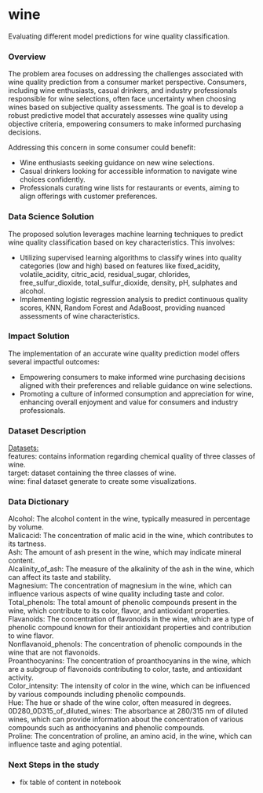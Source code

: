 # wine
Evaluating different model predictions for wine quality classification.

### Overview 

The problem area focuses on addressing the challenges associated with wine quality prediction from a consumer market perspective. Consumers, including wine enthusiasts, casual drinkers, and industry professionals responsible for wine selections, often face uncertainty when choosing wines based on subjective quality assessments. The goal is to develop a robust predictive model that accurately assesses wine quality using objective criteria, empowering consumers to make informed purchasing decisions.

Addressing this concern in some consumer could benefit:
- Wine enthusiasts seeking guidance on new wine selections.
- Casual drinkers looking for accessible information to navigate wine choices confidently.
- Professionals curating wine lists for restaurants or events, aiming to align offerings with customer preferences.

### Data Science Solution
The proposed solution leverages machine learning techniques to predict wine quality classification based on key characteristics. This involves:
- Utilizing supervised learning algorithms to classify wines into quality categories (low and high) based on features like fixed_acidity, volatile_acidity, citric_acid, residual_sugar, chlorides, free_sulfur_dioxide, total_sulfur_dioxide, density, pH, sulphates and alcohol.
- Implementing logistic regression analysis to predict continuous quality scores, KNN, Random Forest and AdaBoost, providing nuanced assessments of wine characteristics.

### Impact Solution
The implementation of an accurate wine quality prediction model offers several impactful outcomes:
- Empowering consumers to make informed wine purchasing decisions aligned with their preferences and reliable guidance on wine selections.
- Promoting a culture of informed consumption and appreciation for wine, enhancing overall enjoyment and value for consumers and industry professionals.

### Dataset Description
[Datasets:](https://archive.ics.uci.edu/dataset/109/wine)<br>
features:  contains information regarding chemical quality of three classes of wine.<br>
target: dataset containing the three classes of wine.<br>
wine: final dataset generate to create some visualizations.

### Data Dictionary
Alcohol: The alcohol content in the wine, typically measured in percentage by volume.<br>
Malicacid: The concentration of malic acid in the wine, which contributes to its tartness.<br>
Ash: The amount of ash present in the wine, which may indicate mineral content.<br>
Alcalinity_of_ash: The measure of the alkalinity of the ash in the wine, which can affect its taste and stability.<br>
Magnesium: The concentration of magnesium in the wine, which can influence various aspects of wine quality including taste and color.<br>
Total_phenols: The total amount of phenolic compounds present in the wine, which contribute to its color, flavor, and antioxidant properties.<br>
Flavanoids: The concentration of flavonoids in the wine, which are a type of phenolic compound known for their antioxidant properties and contribution to wine flavor.<br>
Nonflavanoid_phenols: The concentration of phenolic compounds in the wine that are not flavonoids.<br>
Proanthocyanins: The concentration of proanthocyanins in the wine, which are a subgroup of flavonoids contributing to color, taste, and antioxidant activity.<br>
Color_intensity: The intensity of color in the wine, which can be influenced by various compounds including phenolic compounds.<br>
Hue: The hue or shade of the wine color, often measured in degrees.<br>
0D280_0D315_of_diluted_wines: The absorbance at 280/315 nm of diluted wines, which can provide information about the concentration of various compounds such as anthocyanins and phenolic compounds.<br>
Proline: The concentration of proline, an amino acid, in the wine, which can influence taste and aging potential.

### Next Steps in the study
- fix table of content in notebook
